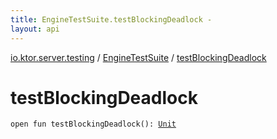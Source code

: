 ```yaml
---
title: EngineTestSuite.testBlockingDeadlock - 
layout: api
---
```


<div class='api-docs-breadcrumbs'><a href="../index.html">io.ktor.server.testing</a> / <a href="index.html">EngineTestSuite</a> / <a href="./test-blocking-deadlock.html">testBlockingDeadlock</a></div>

# testBlockingDeadlock

<div class="signature"><code><span class="keyword">open</span> <span class="keyword">fun </span><span class="identifier">testBlockingDeadlock</span><span class="symbol">(</span><span class="symbol">)</span><span class="symbol">: </span><a href="https://kotlinlang.org/api/latest/jvm/stdlib/kotlin/-unit/index.html"><span class="identifier">Unit</span></a></code></div>
